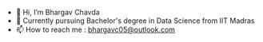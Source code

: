 - 👋 Hi, I’m Bhargav Chavda
- 🌌 Currently pursuing Bachelor's degree in Data Science from IIT Madras
- 📫 How to reach me : bhargavc05@outlook.com
